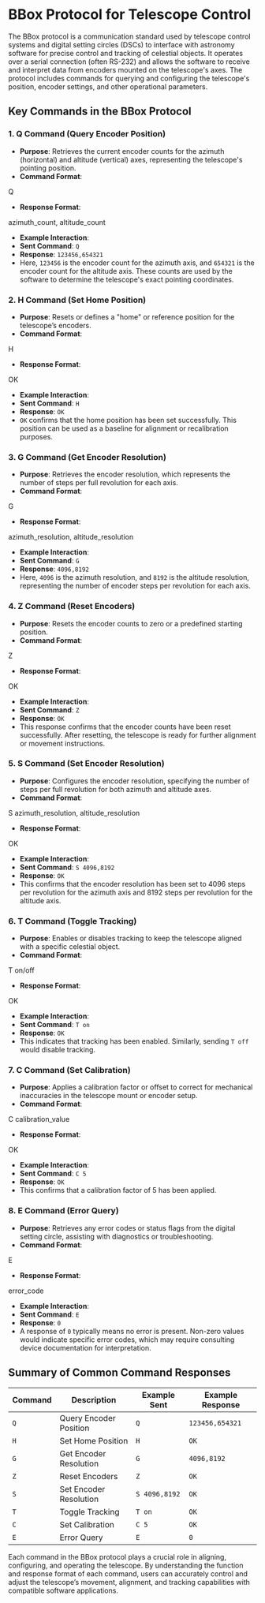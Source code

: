 # BBox Protocol for Telescope Control

The BBox protocol is a communication standard used by telescope control systems and digital setting circles (DSCs) to interface with astronomy software for precise control and tracking of celestial objects. It operates over a serial connection (often RS-232) and allows the software to receive and interpret data from encoders mounted on the telescope's axes. The protocol includes commands for querying and configuring the telescope's position, encoder settings, and other operational parameters.

## Key Commands in the BBox Protocol

### 1. Q Command (Query Encoder Position)
- **Purpose**: Retrieves the current encoder counts for the azimuth (horizontal) and altitude (vertical) axes, representing the telescope's pointing position.
- **Command Format**:

Q

- **Response Format**:

azimuth_count, altitude_count

- **Example Interaction**:
- **Sent Command**: `Q`
- **Response**: `123456,654321`
- Here, `123456` is the encoder count for the azimuth axis, and `654321` is the encoder count for the altitude axis. These counts are used by the software to determine the telescope's exact pointing coordinates.

### 2. H Command (Set Home Position)
- **Purpose**: Resets or defines a "home" or reference position for the telescope’s encoders.
- **Command Format**:

H

- **Response Format**:

OK

- **Example Interaction**:
- **Sent Command**: `H`
- **Response**: `OK`
- `OK` confirms that the home position has been set successfully. This position can be used as a baseline for alignment or recalibration purposes.

### 3. G Command (Get Encoder Resolution)
- **Purpose**: Retrieves the encoder resolution, which represents the number of steps per full revolution for each axis.
- **Command Format**:

G

- **Response Format**:

azimuth_resolution, altitude_resolution

- **Example Interaction**:
- **Sent Command**: `G`
- **Response**: `4096,8192`
- Here, `4096` is the azimuth resolution, and `8192` is the altitude resolution, representing the number of encoder steps per revolution for each axis.

### 4. Z Command (Reset Encoders)
- **Purpose**: Resets the encoder counts to zero or a predefined starting position.
- **Command Format**:

Z

- **Response Format**:

OK

- **Example Interaction**:
- **Sent Command**: `Z`
- **Response**: `OK`
- This response confirms that the encoder counts have been reset successfully. After resetting, the telescope is ready for further alignment or movement instructions.

### 5. S Command (Set Encoder Resolution)
- **Purpose**: Configures the encoder resolution, specifying the number of steps per full revolution for both azimuth and altitude axes.
- **Command Format**:

S azimuth_resolution, altitude_resolution

- **Response Format**:

OK

- **Example Interaction**:
- **Sent Command**: `S 4096,8192`
- **Response**: `OK`
- This confirms that the encoder resolution has been set to 4096 steps per revolution for the azimuth axis and 8192 steps per revolution for the altitude axis.

### 6. T Command (Toggle Tracking)
- **Purpose**: Enables or disables tracking to keep the telescope aligned with a specific celestial object.
- **Command Format**:

T on/off

- **Response Format**:

OK

- **Example Interaction**:
- **Sent Command**: `T on`
- **Response**: `OK`
- This indicates that tracking has been enabled. Similarly, sending `T off` would disable tracking.

### 7. C Command (Set Calibration)
- **Purpose**: Applies a calibration factor or offset to correct for mechanical inaccuracies in the telescope mount or encoder setup.
- **Command Format**:

C calibration_value

- **Response Format**:

OK

- **Example Interaction**:
- **Sent Command**: `C 5`
- **Response**: `OK`
- This confirms that a calibration factor of 5 has been applied.

### 8. E Command (Error Query)
- **Purpose**: Retrieves any error codes or status flags from the digital setting circle, assisting with diagnostics or troubleshooting.
- **Command Format**:

E

- **Response Format**:

error_code

- **Example Interaction**:
- **Sent Command**: `E`
- **Response**: `0`
- A response of `0` typically means no error is present. Non-zero values would indicate specific error codes, which may require consulting device documentation for interpretation.

## Summary of Common Command Responses

| Command | Description                  | Example Sent | Example Response      |
|---------|------------------------------|--------------|-----------------------|
| `Q`     | Query Encoder Position       | `Q`          | `123456,654321`       |
| `H`     | Set Home Position            | `H`          | `OK`                  |
| `G`     | Get Encoder Resolution       | `G`          | `4096,8192`           |
| `Z`     | Reset Encoders               | `Z`          | `OK`                  |
| `S`     | Set Encoder Resolution       | `S 4096,8192`| `OK`                  |
| `T`     | Toggle Tracking              | `T on`       | `OK`                  |
| `C`     | Set Calibration              | `C 5`        | `OK`                  |
| `E`     | Error Query                  | `E`          | `0`                   |

Each command in the BBox protocol plays a crucial role in aligning, configuring, and operating the telescope. By understanding the function and response format of each command, users can accurately control and adjust the telescope’s movement, alignment, and tracking capabilities with compatible software applications.